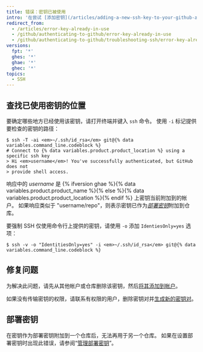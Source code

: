 ```yaml
---
title: 错误：密钥已被使用
intro: '在尝试 [添加密钥](/articles/adding-a-new-ssh-key-to-your-github-account) 但该密钥尚未添加到另一个帐户或仓库时，就会发生此错误。'
redirect_from:
  - /articles/error-key-already-in-use
  - /github/authenticating-to-github/error-key-already-in-use
  - /github/authenticating-to-github/troubleshooting-ssh/error-key-already-in-use
versions:
  fpt: '*'
  ghes: '*'
  ghae: '*'
  ghec: '*'
topics:
  - SSH
---
```


## 查找已使用密钥的位置

要确定哪些地方已经使用该密钥，请打开终端并键入 `ssh` 命令。 使用 `-i` 标记提供要检查的密钥的路径：

```shell
$ ssh -T -ai <em>~/.ssh/id_rsa</em> git@{% data variables.command_line.codeblock %}
# Connect to {% data variables.product.product_location %} using a specific ssh key
> Hi <em>username</em>! You've successfully authenticated, but GitHub does not
> provide shell access.
```

响应中的 *username* 是 {% ifversion ghae %}{% data variables.product.product_name %}{% else %}{% data variables.product.product_location %}{% endif %} 上密钥当前附加到的帐户。 如果响应类似于 "username/repo"，则表示密钥已作为[*部署密钥*](/guides/managing-deploy-keys#deploy-keys)附加到仓库。


要强制 SSH 仅使用命令行上提供的密钥，请使用 `-o` 添加 `IdentiesOnly=yes` 选项：

```shell
$ ssh -v -o "IdentitiesOnly=yes" -i <em>~/.ssh/id_rsa</em> git@{% data variables.command_line.codeblock %}
```

## 修复问题

为解决此问题，请先从其他帐户或仓库删除该密钥，然后[将其添加到帐户](/articles/adding-a-new-ssh-key-to-your-github-account)。

如果没有传输密钥的权限，请联系有权限的用户，删除密钥对并[生成新的密钥对](/articles/generating-a-new-ssh-key-and-adding-it-to-the-ssh-agent)。

## 部署密钥

在密钥作为部署密钥附加到一个仓库后，无法再用于另一个仓库。  如果在设置部署密钥时出现此错误，请参阅“[管理部署密钥](/guides/managing-deploy-keys)”。
